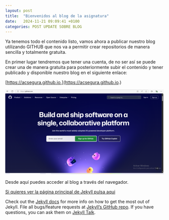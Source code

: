 ```yaml
---
layout: post
title:  "Bienvenidos al blog de la asignatura"
date:   2024-11-21 09:09:41 +0100
categories: POST UPDATE SOBRE BLOG
---
```

Ya tenemos todo el contenido listo, vamos ahora a publicar nuestro blog utilizando GITHUB que nos va a permitir crear repositorios de manera sencilla y totalmente gratuita.

En primer lugar tendremos que tener una cuenta, de no ser así se puede crear una de manera gratuita para posteriormente subir el contenido y tener publicado y disponible nuestro blog en el siguiente enlace:

[https://acsegura.github.io.](https://acsegura.github.io.)

![Github](images/post2.png)

Desde aquí puedes acceder al blog a través del navegador.

[Si quieres ver la página principal de Jekyll pulsa aqui](https://jekyllrb.com/docs/home)

Check out the [Jekyll docs][jekyll-docs] for more info on how to get the most out of Jekyll. File all bugs/feature requests at [Jekyll’s GitHub repo][jekyll-gh]. If you have questions, you can ask them on [Jekyll Talk][jekyll-talk].

[jekyll-docs]: https://jekyllrb.com/docs/home
[jekyll-gh]:   https://github.com/jekyll/jekyll
[jekyll-talk]: https://talk.jekyllrb.com/
